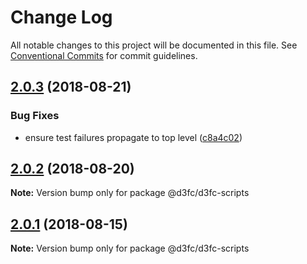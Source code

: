 # Change Log

All notable changes to this project will be documented in this file.
See [Conventional Commits](https://conventionalcommits.org) for commit guidelines.

<a name="2.0.3"></a>
## [2.0.3](https://github.com/d3fc/d3fc-scripts/compare/@d3fc/d3fc-scripts@2.0.2...@d3fc/d3fc-scripts@2.0.3) (2018-08-21)


### Bug Fixes

* ensure test failures propagate to top level ([c8a4c02](https://github.com/d3fc/d3fc-scripts/commit/c8a4c02))




<a name="2.0.2"></a>
## [2.0.2](https://github.com/d3fc/d3fc/compare/@d3fc/d3fc-scripts@2.0.1...@d3fc/d3fc-scripts@2.0.2) (2018-08-20)




**Note:** Version bump only for package @d3fc/d3fc-scripts

<a name="2.0.1"></a>
## [2.0.1](https://github.com/d3fc/d3fc/compare/@d3fc/d3fc-scripts@2.0.0...@d3fc/d3fc-scripts@2.0.1) (2018-08-15)




**Note:** Version bump only for package @d3fc/d3fc-scripts
